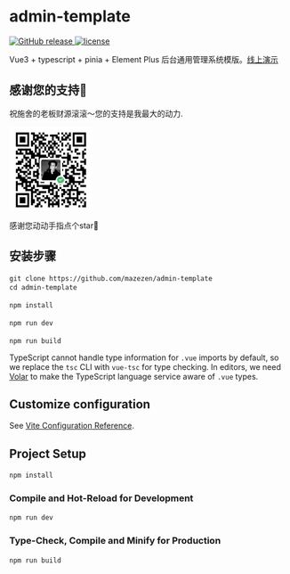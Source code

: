 # admin-template

<a href="https://github.com/mazezen/admin-template/releases">
    <img src="https://img.shields.io/github/release/admin-template/releases.svg" alt="GitHub release">
  </a>
   <a href="https://github.com/mazezen/admin-template/blob/master/LICENSE">
    <img src="https://img.shields.io/github/license/mashape/apistatus.svg" alt="license">
  </a>

Vue3 + typescript + pinia + Element Plus 后台通用管理系统模版。[线上演示](http://admin-template.caixiaoxin.cn)

## 感谢您的支持🙏
祝施舍的老板财源滚滚～您的支持是我最大的动力.

<img src="wx.jpg" width="150" height="150" alt="微信扫一扫">

感谢您动动手指点个star🌟

## 安装步骤
```
git clone https://github.com/mazezen/admin-template
cd admin-template

npm install

npm run dev

npm run build
```

TypeScript cannot handle type information for `.vue` imports by default, so we replace the `tsc` CLI with `vue-tsc` for type checking. In editors, we need [Volar](https://marketplace.visualstudio.com/items?itemName=Vue.volar) to make the TypeScript language service aware of `.vue` types.

## Customize configuration

See [Vite Configuration Reference](https://vitejs.dev/config/).

## Project Setup

```sh
npm install
```

### Compile and Hot-Reload for Development

```sh
npm run dev
```

### Type-Check, Compile and Minify for Production

```sh
npm run build
```
